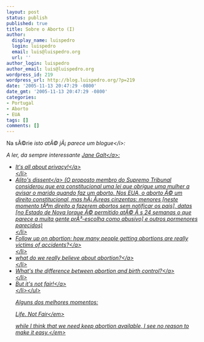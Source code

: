 ```yaml
---
layout: post
status: publish
published: true
title: Sobre o Aborto (I)
author:
  display_name: luispedro
  login: luispedro
  email: luis@luispedro.org
  url: ''
author_login: luispedro
author_email: luis@luispedro.org
wordpress_id: 219
wordpress_url: http://blog.luispedro.org/?p=219
date: '2005-11-13 20:47:29 -0800'
date_gmt: '2005-11-13 20:47:29 -0800'
categories:
- Portugal
- Aborto
- EUA
tags: []
comments: []
---
```

<p>Na s&Atilde;&copy;rie <i>isto at&Atilde;&copy; j&Atilde;&iexcl; parece um blogue<&#47;i>:</p>
<p>A ler, da sempre interessante <a href="http:&#47;&#47;www.janegalt.net">Jane Galt<&#47;a>:</p>
<ul>
<li><a href="http:&#47;&#47;www.janegalt.net&#47;blog&#47;archives&#47;005544.html">It's all about privacy!<&#47;a><br />
<&#47;li>
<li><a href="http:&#47;&#47;www.janegalt.net&#47;blog&#47;archives&#47;005538.html">Alito's dissent<&#47;a> (O proposto membro do Supremo Tribunal considerou que era constitucional uma lei que obrigue uma mulher a avisar o marido quando faz um aborto. Nos EUA, o aborto &Atilde;&copy; um direito constitucional, mas h&Atilde;&iexcl; &Atilde;&iexcl;reas cinzentas: menores [neste momento t&Atilde;&ordf;m direito a fazerem abortos sem notificar os pais], datas [no Estado de Nova Iorque &Atilde;&copy; permitido at&Atilde;&copy; &Atilde;&nbsp;s 24 semanas o que parece a muita gente pr&Atilde;&sup3;-escolha como abusivo] e outros pormenores parecidos)<br />
<&#47;li>
<li><a href="http:&#47;&#47;www.janegalt.net&#47;blog&#47;archives&#47;005539.html">Follow up on abortion: how many people getting abortions are really victims of accidents?<&#47;a><br />
<&#47;li>
<li><a href="http:&#47;&#47;www.janegalt.net&#47;blog&#47;archives&#47;005540.html">what do we really believe about abortion?<&#47;a><br />
<&#47;li>
<li><a href="http:&#47;&#47;www.janegalt.net&#47;blog&#47;archives&#47;005541.html"> What's the difference between abortion and birth control?<&#47;a><br />
<&#47;li>
<li><a href="http:&#47;&#47;www.janegalt.net&#47;blog&#47;archives&#47;005542.html">But it's not fair!<&#47;a><br />
<&#47;li><&#47;ul></p>
<p>Alguns dos melhores momentos:</p>
<p><em>Life. Not Fair<&#47;em></p>
<p><em>while I think that we need keep abortion available, I see no reason to make it easy.<&#47;em></p>
